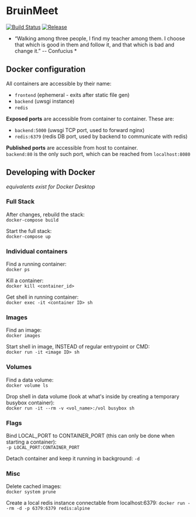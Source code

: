 # BruinMeet

[![Build Status](https://travis-ci.org/cs130-w21/bruintutor.svg?branch=master)](https://travis-ci.org/cs130-w21/bruintutor)
[![Release](https://img.shields.io/github/v/release/cs130-w21/bruintutor?label=release)](https://github.com/cs130-w21/bruintutor/releases/latest)

* “Walking among three people, I find my teacher among them. I choose that 
which is good in them and follow it, and that which is bad and change it.” 
-- Confucius *

## Docker configuration

All containers are accessible by their name:  
- `frontend` (ephemeral - exits after static file gen)
- `backend` (uwsgi instance)
- `redis`

**Exposed ports** are accessible from container to container. These are:
- `backend:5000` (uwsgi TCP port, used to forward nginx)
- `redis:6379` (redis DB port, used by backend to communicate with redis)

**Published ports** are accessible from host to container.  
`backend:80` is the only such port, which can be reached from `localhost:8080`

## Developing with Docker
*equivalents exist for Docker Desktop*

### Full Stack

After changes, rebuild the stack:  
`docker-compose build`

Start the full stack:  
`docker-compose up`

### Individual containers

Find a running container:  
`docker ps`

Kill a container:  
`docker kill <container_id>`

Get shell in running container:  
`docker exec -it <container ID> sh`

### Images

Find an image:  
`docker images`

Start shell in image, INSTEAD of regular entrypoint or CMD:  
`docker run -it <image ID> sh`

### Volumes

Find a data volume:  
`docker volume ls`

Drop shell in data volume (look at what's inside by creating a temporary busybox
container):  
`docker run -it --rm -v <vol_name>:/vol busybox sh`

### Flags

Bind LOCAL_PORT to CONTAINER_PORT (this can only be done when starting a
container):  
`-p LOCAL_PORT:CONTAINER_PORT`

Detach container and keep it running in background: `-d`

### Misc

Delete cached images:  
`docker system prune`

Create a local redis instance connectable from localhost:6379:
`docker run --rm -d -p 6379:6379 redis:alpine`
